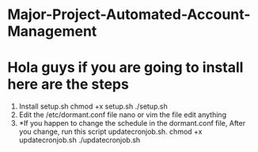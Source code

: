 # Major-Project-Automated-Account-Management

# Hola guys if you are going to install here are the steps 
1) Install setup.sh
chmod +x setup.sh
./setup.sh
3) Edit the /etc/dormant.conf file
  nano or vim the file edit anything 
5) *If you happen to change the schedule in the dormant.conf file, After you change, run this script updatecronjob.sh.
chmod +x updatecronjob.sh
./updatecronjob.sh

